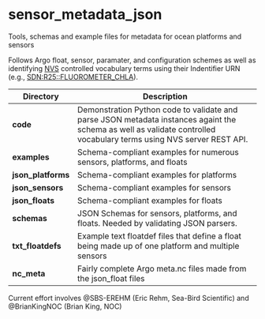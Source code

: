 # sensor_metadata_json
Tools, schemas and example files for metadata for ocean platforms and sensors

Follows Argo float, sensor, paramater, and configuration schemes as well as identifying [NVS](https://vocab.nerc.ac.uk/) controlled vocabulary terms using their Indentifier URN (e.g., [SDN:R25::FLUOROMETER_CHLA](http://vocab.nerc.ac.uk/collection/R25/current/FLUOROMETER_CHLA/)).

| Directory | Description|
| --- | --- |
| **code** | Demonstration Python code to validate and parse JSON metadata instances againt the schema as well as validate controlled vocabulary terms using NVS server REST API.|
| **examples** | Schema-compliant examples for numerous sensors, platforms, and floats|
| **json_platforms** | Schema-compliant examples for platforms|
| **json_sensors** | Schema-compliant examples for sensors|
| **json_floats** | Schema-compliant examples for floats|
| **schemas** | JSON Schemas for sensors, platforms, and floats.  Needed by validating JSON parsers.|
| **txt_floatdefs** | Example text floatdef files that define a float being made up of one platform and multiple sensors|
| **nc_meta** | Fairly complete Argo meta.nc files made from the json_float files|

Current effort involves @SBS-EREHM (Eric Rehm, Sea-Bird Scientific) and @BrianKingNOC (Brian King, NOC)

